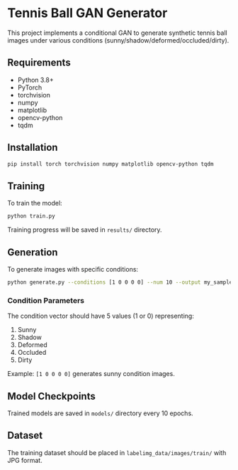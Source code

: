 # Tennis Ball GAN Generator

This project implements a conditional GAN to generate synthetic tennis ball images under various conditions (sunny/shadow/deformed/occluded/dirty).

## Requirements
- Python 3.8+
- PyTorch
- torchvision
- numpy
- matplotlib
- opencv-python
- tqdm

## Installation
```bash
pip install torch torchvision numpy matplotlib opencv-python tqdm
```

## Training
To train the model:
```bash
python train.py
```

Training progress will be saved in `results/` directory.

## Generation
To generate images with specific conditions:
```bash
python generate.py --conditions [1 0 0 0 0] --num 10 --output my_samples
```

### Condition Parameters
The condition vector should have 5 values (1 or 0) representing:
1. Sunny
2. Shadow 
3. Deformed
4. Occluded
5. Dirty

Example: `[1 0 0 0 0]` generates sunny condition images.

## Model Checkpoints
Trained models are saved in `models/` directory every 10 epochs.

## Dataset
The training dataset should be placed in `labelimg_data/images/train/` with JPG format.
